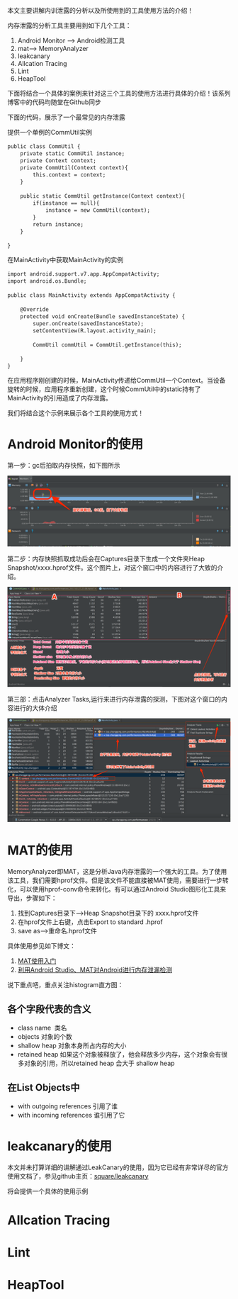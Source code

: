 本文主要讲解内训泄露的分析以及所使用到的工具使用方法的介绍！

内存泄露的分析工具主要用到如下几个工具：

1. Android Monitor ——> Android检测工具
2. mat——> MemoryAnalyzer
3. leakcanary
4. Allcation Tracing
5. Lint
6. HeapTool 

下面将结合一个具体的案例来针对这三个工具的使用方法进行具体的介绍！该系列博客中的代码均随堂在Github同步

下面的代码，展示了一个最常见的内存泄露

提供一个单例的CommUtil实例

```
public class CommUtil {
    private static CommUtil instance;
    private Context context;
    private CommUtil(Context context){
        this.context = context;
    }

    public static CommUtil getInstance(Context context){
        if(instance == null){
            instance = new CommUtil(context);
        }
        return instance;
    }

}

```

在MainActivity中获取MainActivity的实例
```
import android.support.v7.app.AppCompatActivity;
import android.os.Bundle;

public class MainActivity extends AppCompatActivity {

    @Override
    protected void onCreate(Bundle savedInstanceState) {
        super.onCreate(savedInstanceState);
        setContentView(R.layout.activity_main);

        CommUtil commUtil = CommUtil.getInstance(this);

    }
}
```

在应用程序刚创建的时候，MainActivity传递给CommUtil一个Context。当设备旋转的时候，应用程序重新创建，这个时候CommUtil中的static持有了MainActivity的引用造成了内存泄露。

我们将结合这个示例来展示各个工具的使用方式！


# Android Monitor的使用

第一步：gc后拍取内存快照，如下图所示

![gc后拍取内存快照](https://github.com/SOFTPOWER1991/note/blob/master/raw/pz_after_gc.png)

第二步：内存快照抓取成功后会在Captures目录下生成一个文件夹Heap Snapshot/xxxx.hprof文件。这个图片上，对这个窗口中的内容进行了大致的介绍。

![hprof窗体介绍](https://github.com/SOFTPOWER1991/note/blob/master/raw/hprof_introduce.png)

第三部：点击Analyzer Tasks,运行来进行内存泄露的探测，下图对这个窗口的内容进行的大体介绍

![AnalyzerTasks运行窗口介绍](https://github.com/SOFTPOWER1991/note/blob/master/raw/hprof_detect_leaked.png)

# MAT的使用

MemoryAnalyzer即MAT，这是分析Java内存泄露的一个强大的工具。为了使用该工具，我们需要hprof文件。但是该文件不能直接被MAT使用，需要进行一步转化，可以使用hprof-conv命令来转化。有可以通过Android Studio图形化工具来导出，步骤如下：

1. 找到Captures目录下——>Heap Snapshot目录下的 xxxx.hprof文件 
2. 在hprof文件上右键，点击Export to standard .hprof
3. save as——>重命名.hprof文件

具体使用参见如下博文：

1. [MAT使用入门](http://www.jianshu.com/p/d8e247b1e7b2)
2. [利用Android Studio、MAT对Android进行内存泄漏检测](https://joyrun.github.io/2016/08/08/AndroidMemoryLeak/)

说下重点吧，重点关注histogram直方图：

## 各个字段代表的含义

* class name  类名
* objects  对象的个数 
* shallow heap   对象本身所占内存的大小
* retained heap 如果这个对象被释放了，他会释放多少内存，这个对象会有很多对象的引用，所以retained heap 会大于 shallow heap

## 在List Objects中

* with outgoing references 引用了谁
* with incoming references 谁引用了它 

# leakcanary的使用

本文并未打算详细的讲解通过LeakCanary的使用，因为它已经有非常详尽的官方使用文档了，参见github主页：[square/leakcanary
](https://github.com/square/leakcanary)

将会提供一个具体的使用示例


# Allcation Tracing

# Lint

# HeapTool 

